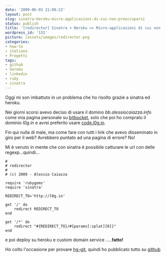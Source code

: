 ```yaml
---
date: '2009-06-03 21:08:22'
layout: post
slug: sinatra-heroku-micro-applicazioni-di-cui-non-preoccuparsi
status: publish
title: '[redirector] Sinatra + Heroku => Micro-applicazioni di cui non preoccuparsi'
wordpress_id: '131'
picture: /assets/images/redirector.png
categories:
- how-to
- italiano
- Progetti
tags:
- github
- heroku
- linkedin
- ruby
- sinatra
---
```


Oggi mi son imbattuto in un problema che ho risolto grazie a sinatra ed heroku.

Nei giorni scorsi avevo deciso di usare il domino _bb.alessiocaiazza.info_ come mia pagina personale su [bitbucket](http://bitbucket.org), solo che poi ho comprato il dominio _l0g.in_ e avrei preferito usare [code.l0g.in](http://code.l0g.in).

Fin qui nulla di male, ma come fare con tutti i link che avevo disseminato in giro per il web? Avrebbero puntato ad una pagina di errore? No!

Mi è venuto in mente che con sinatra è possibile catturare le url con delle regexp...quindi...

    
    #
    # redirector
    #
    # (c) 2009 - Alessio Caiazza 
    
    require 'rubygems'
    require 'sinatra'
    
    REDIRECT_TO='http://l0g.in'
    
    get '/' do
    	redirect REDIRECT_TO
    end
    
    get '/*' do
    	redirect "#{REDIRECT_TO}/#{params[:splat][0]}"
    end


e poi deploy su heroku e custom domain service .....**fatto!**

Ho colto l'occasione per provare [hg-git](http://hg-git.github.com/), quindi ho pubblicato tutto su [github](http://github.com/nolith/redirector/)

